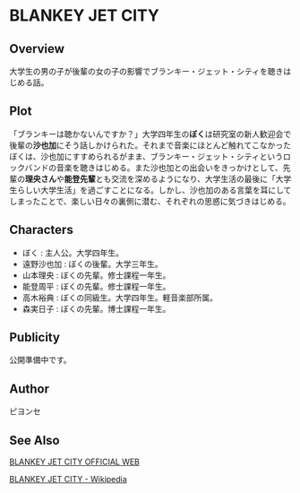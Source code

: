 # BLANKEY JET CITY

## Overview
大学生の男の子が後輩の女の子の影響でブランキー・ジェット・シティを聴きはじめる話。

## Plot
「ブランキーは聴かないんですか？」大学四年生の**ぼく**は研究室の新人歓迎会で後輩の**沙也加**にそう話しかけられた。それまで音楽にほとんど触れてこなかったぼくは、沙也加にすすめられるがまま、ブランキー・ジェット・シティというロックバンドの音楽を聴きはじめる。また沙也加との出会いをきっかけとして、先輩の**理央さん**や**能登先輩**とも交流を深めるようになり、大学生活の最後に「大学生らしい大学生活」を過ごすことになる。しかし、沙也加のある言葉を耳にしてしまったことで、楽しい日々の裏側に潜む、それぞれの思惑に気づきはじめる。

## Characters
- ぼく : 主人公。大学四年生。
- 遠野沙也加 : ぼくの後輩。大学三年生。
- 山本理央 : ぼくの先輩。修士課程一年生。
- 能登周平 : ぼくの先輩。修士課程一年生。
- 高木裕典 : ぼくの同級生。大学四年生。軽音楽部所属。
- 森実日子 : ぼくの先輩。博士課程一年生。

## Publicity
公開準備中です。

## Author
ピヨンセ

## See Also
[BLANKEY JET CITY OFFICIAL WEB](http://bjc.wilddisk.com/)

[BLANKEY JET CITY - Wikipedia](https://ja.wikipedia.org/wiki/BLANKEY_JET_CITY)
